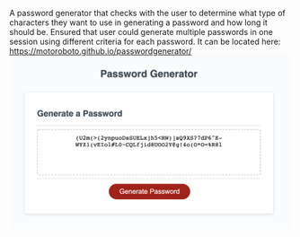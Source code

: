 A password generator that checks with the user to determine what type of characters they want to use in generating a password and how long it should be. Ensured that user could generate multiple passwords in one session using different criteria for each password. 
It can be located here: https://motoroboto.github.io/passwordgenerator/
<img src="https://github.com/motoroboto/passwordgenerator/blob/master/Assets/demo.png">